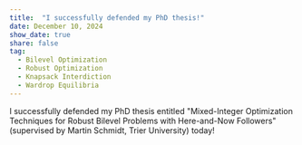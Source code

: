 ```yaml
---
title:  "I successfully defended my PhD thesis!"
date: December 10, 2024
show_date: true
share: false
tag:
  - Bilevel Optimization
  - Robust Optimization
  - Knapsack Interdiction
  - Wardrop Equilibria
---
```


I successfully defended my PhD thesis entitled "Mixed-Integer Optimization Techniques for Robust Bilevel Problems with Here-and-Now Followers" (supervised by Martin Schmidt, Trier University) today!